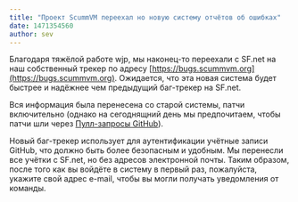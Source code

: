 ```yaml
---
title: "Проект ScummVM переехал но новую систему отчётов об ошибках"
date: 1471354560
author: sev
---
```


Благодаря тяжёлой работе wjp, мы наконец-то переехали с SF.net на наш собственный трекер по адресу [https://bugs.scummvm.org](https://bugs.scummvm.org). Ожидается, что эта новая система будет быстрее и надёжнее чем предыдущий баг-трекер на SF.net.

Вся информация была перенесена со старой системы, патчи включительно (однако на сегоднящний день мы предпочитаем, чтобы патчи шли через [Пулл-запросы GitHub](https://github.com/scummvm/scummvm/pulls)).

Новый баг-трекер использует для аутентификации учётные записи GitHub, что должно быть более безопасным и удобным. Мы перенесли все учётки с SF.net, но без адресов электронной почты. Таким образом, после того как вы войдёте в систему в первый раз, пожалуйста, укажите свой адрес e-mail, чтобы вы могли получать уведомления от команды.

